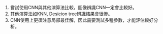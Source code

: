 1. 嘗試使用CNN與其他演算法比較，圖像辨識CNN一定會比較好。
2. 其他演算法如KNN, Desicion tree辨識結果會很慘。
3. CNN使用上更須注意局部最佳解，因此需要測試多種參數，才能評估較好分析。

